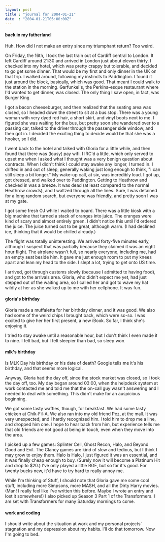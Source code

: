 ```yaml
---
layout: post
title : "journal for 2004-01-21"
date  : "2004-01-21T05:00:00Z"
---
```

<h4>back in my fatherland</h4>Huh.  How did I not make an entry since my triumphant return?  Too weird.

On Friday, the 16th, I took the last train out of Cardiff central to London. It left Cardiff around 21:30 and arrived in London just about eleven thirty.  I checked into my hotel, which was pretty crappy but tolerable, and decided to go get some dinner.  That would be my first and only dinner in the UK on that trip.  I walked around, following my instincts to Paddington.  I found it just around the block, basically, which was good.  That meant I could walk to the station in the morning.  Garfunkel's, the Perkins-esque restaurant where I'd wanted to get dinner, was closed.  The only thing I saw open, in fact, was Burger King.

I got a bacon cheeseburger, and then realized that the seating area was closed, so I headed down the street to sit at a bus stop.  There was a young woman with very dyed red hair, a short skirt, and vinyl boots next to me.  I figured she was waiting for the bus, but pretty soon she wandered over to a passing car, talked to the driver through the passenger side window, and then got in.  I decided the exciting thing to decide would be that she was a hooker, so I did.

I went back to the hotel and talked with Gloria for a little while, and then found that there was (lousy) pay wifi.  I IRC'd a little, which only served to upset me when I asked what I thought was a very benign question about contracts.  When I didn't think I could stay awake any longer, I turned in.  I drifted in and out of sleep, generally waking just long enough to think, "I can still sleep a bit longer."  My wake-up call, at six, was incredibly loud.  I got up, got dressed, and walked over to Paddington.  Getting to Heathrow and checked in was a breeze.  It was dead (at least compared to the normal Heathrow crowds), and I waltzed through all the lines.  Sure, I was detained for a long random search, but everyone was friendly, and pretty soon I was at my gate.

I got some fresh OJ while I waited to board.  There was a little kiosk with a big machine that turned a stack of oranges into juice.  The oranges were kind of scary and almost entirely green.  I didn't notice this until I'd ordered the juice.  The juice turned out to be great, although warm.  (I had declined ice, thinking that it would be chilled already.)

The flight was totally uninteresting.  We arrived forty-five minutes early, although I suspect that was partially because they claimed it was an eight hour flight.  The airplane wasn't full, so nearly everyone, including me, had an empty seat beside him.  It gave me just enough room to put my knees apart and lean my head to the side.  I slept a lot, trying to get onto US time.

I arrived, got through customs slowly (because I admitted to having food), and got to the arrivals area.  Gloria, who didn't expect me yet, had just stepped out of the waiting area, so I called her and got to wave my hat wildly at her as she walked up to me with her cellphone.  It was fun.<h4>gloria's birthday</h4>Gloria made a muffaletta for her birthday dinner, and it was good.  We also had some of the weird chips I brought back, which were so-so.  I was excited to give her her first present, a new iBook.  So far, I think she's enjoying it.

I tried to stay awake until a reasonable hour, but I don't think I even made it to nine.  I felt bad, but I felt sleepier than bad, so sleep won.<h4>mlk's birthday</h4>Is MLK Day his birthday or his date of death?  Google tells me it's his birthday, and that seems more logical.

Anyway, Gloria had the day off, since the stock market was closed, so I took the day off, too.  My day began around 03:00, when the helpdesk system at work contacted me and told me that the on-call guy wasn't answering and I needed to deal with something.  This didn't make for an auspicious beginning.

We got some tasty waffles, though, for breakfast.  We had some tasty chicken at Chik-Fil-A.  We also ran into my old friend Pez, at the mall.  It was very unexpected, and I hardly recognized him.  I told him to drop me a line, and dropped him one.  I hope to hear back from him, but experience tells me that old friends are not good at being in touch, even when they move into the area.

I picked up a few games: Splinter Cell, Ghost Recon, Halo, and Beyond Good and Evil.  The Clancy games are kind of slow and tedious, but I think I may grow to enjoy them.  Halo is Halo, I just figured it was an essential, and it was finally cheap enough to buy.  (Surely now it will become a Platinum Hit and drop to $20.)  I've only played a little BGE, but so far it's good.  For twenty bucks new, it'd have to try hard to really annoy me.

While I'm thinking of Stuff, I should note that Gloria gave me some cool stuff, including more Simpsons, more MASH, and all the Dirty Harry movies.  (Man!  I really feel like I've written this before.  Maybe I wrote an entry and lost it somewhere!)  I also picked up Season 3 Part 1 of the Transformers.  I am set with Transformers for many Saturday mornings to come.<h4>work and coding</h4>I should write about the situation at work and my personal projects' stagnation and my depression about my habits.  I'll do that tomorrow.  Now I'm going to bed.

